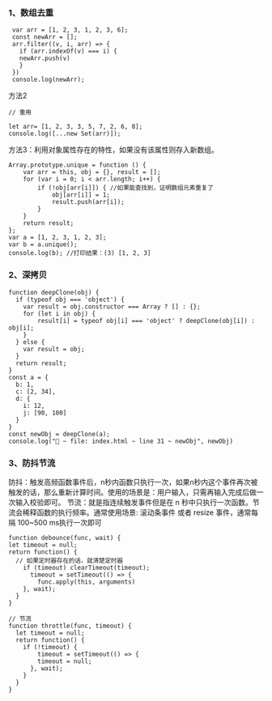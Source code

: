 ### 1、数组去重

```·
 var arr = [1, 2, 3, 1, 2, 3, 6];
 const newArr = [];
 arr.filter((v, i, arr) => {
   if (arr.indexOf(v) === i) {
   newArr.push(v)
   }
 })
 console.log(newArr);
```

方法2

```
// 重用

let arr= [1, 2, 3, 3, 5, 7, 2, 6, 8];
console.log([...new Set(arr)]);
```

方法3：利用对象属性存在的特性，如果没有该属性则存入新数组。

```
Array.prototype.unique = function () {
    var arr = this, obj = {}, result = [];
    for (var i = 0; i < arr.length; i++) {
        if (!obj[arr[i]]) { //如果能查找到，证明数组元素重复了
            obj[arr[i]] = 1;
            result.push(arr[i]);
        }
    }
    return result;
};
var a = [1, 2, 3, 1, 2, 3];
var b = a.unique();
console.log(b); //打印结果：(3) [1, 2, 3]

```

### 2、深拷贝

```
function deepClone(obj) {
  if (typeof obj === 'object') {
    var result = obj.constructor === Array ? [] : {};
    for (let i in obj) {
    	result[i] = typeof obj[i] === 'object' ? deepClone(obj[i]) : obj[i];
    }
  } else {
  	var result = obj;
  }
  return result;
}
const a = {
  b: 1,
  c: [2, 34],
  d: {
  	i: 12,
  	j: [90, 100]
  }
}
const newObj = deepClone(a);
console.log("🚀 ~ file: index.html ~ line 31 ~ newObj", newObj)
```

### 3、防抖节流

防抖：触发高频函数事件后，n秒内函数只执行一次，如果n秒内这个事件再次被触发的话，那么重新计算时间。使用的场景是：用户输入，只需再输入完成后做一次输入校验即可。
 节流：就是指连续触发事件但是在 n 秒中只执行一次函数。节流会稀释函数的执行频率。通常使用场景: 滚动条事件 或者 resize 事件，通常每隔 100~500 ms执行一次即可

```
function debounce(func, wait) {
let timeout = null;
return function() {
  // 如果定时器存在的话，就清楚定时器
    if (timeout) clearTimeout(timeout);
      timeout = setTimeout(() => {
        func.apply(this, arguments)
    }, wait);
  }
}

// 节流
function throttle(func, timeout) {
  let timeout = null;
  return function() {
    if (!timeout) {
    	timeout = setTimeout(() => {
        timeout = null;
      }, wait);
    }
  }
}
```

